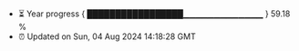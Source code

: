 - ⏳ Year progress { █████████████████▁▁▁▁▁▁▁▁▁▁▁▁▁ } 59.18 %
- ⏰ Updated on Sun, 04 Aug 2024 14:18:28 GMT

